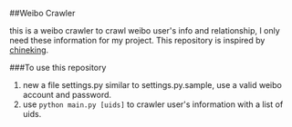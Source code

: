 ##Weibo Crawler

this is a weibo crawler to crawl weibo user's info and relationship,
I only need these information for my project. 
This repository is inspired by [chineking](https://bitbucket.org/chineking/weibocrawler/wiki/Home).

###To use this repository

1. new a file settings.py similar to settings.py.sample, use a valid weibo account and password.
2. use ``python main.py [uids]`` to crawler user's information with a list of uids.
